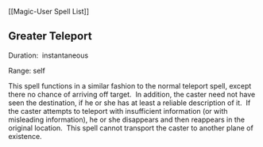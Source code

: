 [[Magic-User Spell List]]

## Greater Teleport                       

Duration:  instantaneous

Range: self

This spell functions in a similar fashion to the normal teleport spell, except there no chance of arriving off target.  In addition, the caster need not have seen the destination, if he or she has at least a reliable description of it.  If the caster attempts to teleport with insufficient information (or with misleading information), he or she disappears and then reappears in the original location.  This spell cannot transport the caster to another plane of existence.